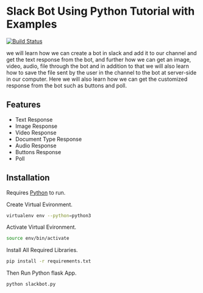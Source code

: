 # Slack Bot Using Python Tutorial with Examples

[![Build Status](https://travis-ci.org/joemccann/dillinger.svg?branch=master)](https://travis-ci.org/joemccann/dillinger)

we will learn how we can create a bot in slack and add it to our channel and get the text response from the bot, and further how we can get an image, video, audio, file through the bot and in addition to that we will also learn how to save the file sent by the user in the channel to the bot at server-side in our computer. Here we will also learn how we can get the customized response from the bot such as buttons and poll. 

## Features

- Text Response
- Image Response
- Video Response
- Document Type Response
- Audio Response
- Buttons Response
- Poll

## Installation

Requires [Python](https://www.python.org) to run.

Create Virtual Evironment.

```sh
virtualenv env --python=python3
```

Activate Virtual Evironment.

```sh
source env/bin/activate
```

Install All Required Libraries.

```sh
pip install -r requirements.txt
```
Then Run Python flask App.

```sh
python slackbot.py
```
